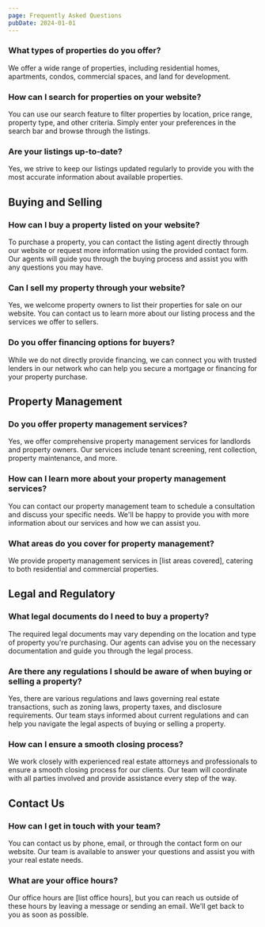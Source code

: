 ```yaml
---
page: Frequently Asked Questions
pubDate: 2024-01-01
---
```


### What types of properties do you offer?
We offer a wide range of properties, including residential homes, apartments, condos, commercial spaces, and land for development.

### How can I search for properties on your website?
You can use our search feature to filter properties by location, price range, property type, and other criteria. Simply enter your preferences in the search bar and browse through the listings.

### Are your listings up-to-date?
Yes, we strive to keep our listings updated regularly to provide you with the most accurate information about available properties.

## Buying and Selling

### How can I buy a property listed on your website?
To purchase a property, you can contact the listing agent directly through our website or request more information using the provided contact form. Our agents will guide you through the buying process and assist you with any questions you may have.

### Can I sell my property through your website?
Yes, we welcome property owners to list their properties for sale on our website. You can contact us to learn more about our listing process and the services we offer to sellers.

### Do you offer financing options for buyers?
While we do not directly provide financing, we can connect you with trusted lenders in our network who can help you secure a mortgage or financing for your property purchase.

## Property Management

### Do you offer property management services?
Yes, we offer comprehensive property management services for landlords and property owners. Our services include tenant screening, rent collection, property maintenance, and more.

### How can I learn more about your property management services?
You can contact our property management team to schedule a consultation and discuss your specific needs. We'll be happy to provide you with more information about our services and how we can assist you.

### What areas do you cover for property management?
We provide property management services in [list areas covered], catering to both residential and commercial properties.

## Legal and Regulatory

### What legal documents do I need to buy a property?
The required legal documents may vary depending on the location and type of property you're purchasing. Our agents can advise you on the necessary documentation and guide you through the legal process.

### Are there any regulations I should be aware of when buying or selling a property?
Yes, there are various regulations and laws governing real estate transactions, such as zoning laws, property taxes, and disclosure requirements. Our team stays informed about current regulations and can help you navigate the legal aspects of buying or selling a property.

### How can I ensure a smooth closing process?
We work closely with experienced real estate attorneys and professionals to ensure a smooth closing process for our clients. Our team will coordinate with all parties involved and provide assistance every step of the way.

## Contact Us

### How can I get in touch with your team?
You can contact us by phone, email, or through the contact form on our website. Our team is available to answer your questions and assist you with your real estate needs.

### What are your office hours?
Our office hours are [list office hours], but you can reach us outside of these hours by leaving a message or sending an email. We'll get back to you as soon as possible.
